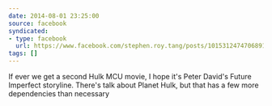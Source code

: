 ```yaml
---
date: 2014-08-01 23:25:00
source: facebook
syndicated:
- type: facebook
  url: https://www.facebook.com/stephen.roy.tang/posts/10153124747068912
tags: []
---
```


If ever we get a second Hulk MCU movie, I hope it's Peter David's Future Imperfect storyline. There's talk about Planet Hulk, but that has a few more dependencies than necessary